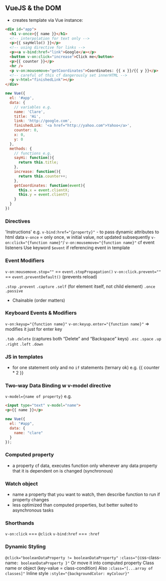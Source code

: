 ## VueJS & the DOM

- creates template via Vue instance:

```html
<div id="app">
  <h1 v-once>{{ name }}</h1>
  <!-- interpolation for text only -->
  <p>{{ sayHello() }}</p>
  <!-- using directive for links -->
  <p><a v-bind:href="link">Google</a></p>
  <button v-on:click="increase">Click me</button>
  <p>{{ counter }}</p>
  <hr />
  <p v-on:mousemove="getCoordinates">Coordinates: {{ x }}/{{ y }}</p>
  <!-- careful of this cf dangerously set innerHTML -->
  <p v-html="finishedLink"></p>
</div>
```
```javascript
new Vue({
  el: '#app',
  data: {
    // variables e.g.
    name: 'Clare',
    title: 'Hi',
    link: 'http://google.com',
    finishedLink: '<a href="http://yahoo.com">Yahoo</a>',
    counter: 0,
    x: 0,
    y: 0
  },
  methods: {
    // functions e.g.
    sayHi: function(){
      return this.title;
    },
    increase: function(){
      return this.counter++;
    },
    getCoordinates: function(event){
      this.x = event.clientX;
      this.y = event.clientY;
    }
  }
})
```
### Directives
'Instructions' e.g. `v-bind:href="{property}"` - to pass dynamic attributes to html data
`v-once` = only once, w initial value, not updated subsequently
`v-on:click="{function name}"`/ `v-on:mousemove="{function name}"` cf event listeners
Use keyword `$event` if referencing event in template

### Event Modifiers
`v-on:mousemove.stop=""` == `event.stopPropagation()`
`v-on:click.prevent=""` == `event.preventDefault()` (prevents reload)

`.stop`
`.prevent`
`.capture`
`.self` (for element itself, not child element)
`.once`
`.passive`

- Chainable (order matters)

### Keyboard Events & Modifiers
`v-on:keyup="{function name}"`
`v-on:keyup.enter="{function name}"` => modifies it just for enter key

`.tab`
`.delete` (captures both “Delete” and “Backspace” keys)
`.esc`
`.space`
`.up`
`.right`
`.left`
`.down`

### JS in templates
- for one statement only and no `if` statements (ternary ok)
e.g. {{ counter * 2 }}

### Two-way Data Binding w v-model directive
`v-model={name of property}`
e.g.
```html
<input type="text" v-model="name">
<p>{{ name }}</p>
```
```javascript
new Vue({
  el: "#app",
  data: {
    name: "clare"
  }
});
```
### Computed property
- a property cf data, executes function only whenever any data property that it is dependent on is changed (synchronous)

### Watch object
- name a property that you want to watch, then describe function to run if property changes
- less optimized than computed properties, but better suited to asynchronous tasks

### Shorthands
`v-on:click` === `@click`
`v-bind:href` === `:href`

### Dynamic Styling
`@click="booleanDataProperty != booleanDataProperty"`
`:class="{`css-class-name`: booleanDataProperty }"`
Or move it into computed property
Class name or object (key-value = class-condition)
Also `:class="[...array of classes]"`
Inline style `:style="{backgroundColor: myColour}"`
